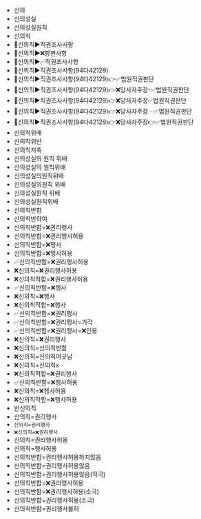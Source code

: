 - 신의        
- 신의성실    
- 신의성실원칙
- 신의칙 
- 📌신의칙▶️직권조사사항
- 📌신의칙▶️❌항변사항
- 📌신의칙▶️✅직권조사사항
- 📌신의칙▶️직권조사사항(94다42129)
- 📌신의칙▶️직권조사사항(94다42129)👉✅법원직권판단
- 📌신의칙▶️직권조사사항(94다42129)👉❌당사자주장-✅법원직권판단
- 📌신의칙▶️직권조사사항(94다42129)👉❌당사자주장✅법원직권판단
- 📌신의칙▶️직권조사사항(94다42129)👉❌당사자주장ㆍ✅법원직권판단
- 📌신의칙▶️직권조사사항(94다42129)👉❌당사자주장👉✅법원직권판단
- 신의칙위배 
- 신의칙위반 
- 신의칙저촉 
- 신의성실의 원칙 위배
- 신의성실의 원칙위배
- 신의성실의원칙위배
- 신의성실의원칙 위배
- 신의성실원칙 위배
- 신의성실원칙위배
- 신의칙반함
- 신의칙반하여
- 신의칙반함=❌권리행사
- 신의칙반함=❌권리행사허용
- 신의칙반함=❌행사
- 신의칙반함=❌행사허용
- ✅신의칙반함=❌권리행사허용
- ❌신의칙=❌권리행사허용
- ❌신의칙적합=❌권리행사허용
- ✅신의칙반함=❌행사
- ❌신의칙=❌행사
- ❌신의칙적합=❌행사
- ✅신의칙반함=❌권리행사
- ✅신의칙반함=❌권리행사=기각
- ✅신의칙반함=❌권리행사=❌인용
- ❌신의칙=❌권리행사
- ❌신의칙=신의칙반함
- ❌신의칙=신의칙어긋남
- ❌신의칙=신의칙x
- ❌신의칙적합=❌권리행사
- ✅신의칙반함=❌행사허용
- ❌신의칙=❌행사허용
- ❌신의칙적합=❌행사허용
- 반신의칙
- 신의칙=권리행사
- `신의칙=권리행사`
- `❌신의칙=❌권리행사`
- 신의칙=권리행사허용
- 신의칙=행사허용
- 신의칙반함=권리행사허용하지않음
- 신의칙반함=권리행사허용않음
- 신의칙반함=권리행사허용않음(적극)
- 신의칙반함=❌권리행사허용
- 신의칙반함=❌권리행사허용(소극)
- 신의칙반함=권리행사허용(소극)
- 신의칙반함=권리행사불허
